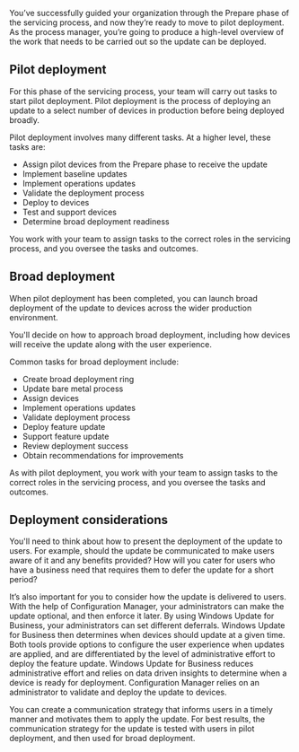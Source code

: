You’ve successfully guided your organization through the Prepare phase of the servicing process, and now they’re ready to move to pilot deployment. As the process manager, you’re going to produce a high-level overview of the work that needs to be carried out so the update can be deployed.

## Pilot deployment

For this phase of the servicing process, your team will carry out tasks to start pilot deployment. Pilot deployment is the process of deploying an update to a select number of devices in production before being deployed broadly.

Pilot deployment involves many different tasks. At a higher level, these tasks are:

- Assign pilot devices from the Prepare phase to receive the update
- Implement baseline updates
- Implement operations updates
- Validate the deployment process
- Deploy to devices
- Test and support devices
- Determine broad deployment readiness

You work with your team to assign tasks to the correct roles in the servicing process, and you oversee the tasks and outcomes.

## Broad deployment

When pilot deployment has been completed, you can launch broad deployment of the update to devices across the wider production environment.

You'll decide on how to approach broad deployment, including how devices will receive the update along with the user experience.

Common tasks for broad deployment include:

- Create broad deployment ring
- Update bare metal process
- Assign devices
- Implement operations updates
- Validate deployment process
- Deploy feature update
- Support feature update
- Review deployment success
- Obtain recommendations for improvements

As with pilot deployment, you work with your team to assign tasks to the correct roles in the servicing process, and you oversee the tasks and outcomes.

## Deployment considerations

You'll need to think about how to present the deployment of the update to users. For example, should the update be communicated to make users aware of it and any benefits provided? How will you cater for users who have a business need that requires them to defer the update for a short period? 

It’s also important for you to consider how the update is delivered to users. With the help of Configuration Manager, your administrators can make the update optional, and then enforce it later. By using Windows Update for Business, your administrators can set different deferrals. Windows Update for Business then determines when devices should update at a given time. Both tools provide options to configure the user experience when updates are applied, and are differentiated by the level of administrative effort to deploy the feature update. Windows Update for Business reduces administrative effort and relies on data driven insights to determine when a device is ready for deployment. Configuration Manager relies on an administrator to validate and deploy the update to devices. 

You can create a communication strategy that informs users in a timely manner and motivates them to apply the update. For best results, the communication strategy for the update is tested with users in pilot deployment, and then used for broad deployment.

